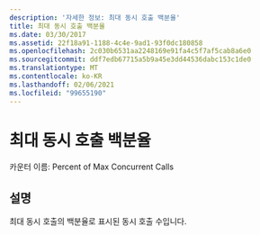 ```yaml
---
description: '자세한 정보: 최대 동시 호출 백분율'
title: 최대 동시 호출 백분율
ms.date: 03/30/2017
ms.assetid: 22f18a91-1188-4c4e-9ad1-93f0dc180858
ms.openlocfilehash: 2c030b6531aa2248169e91fa4c5f7af5cab8a6e0
ms.sourcegitcommit: ddf7edb67715a5b9a45e3dd44536dabc153c1de0
ms.translationtype: MT
ms.contentlocale: ko-KR
ms.lasthandoff: 02/06/2021
ms.locfileid: "99655190"
---
```

# <a name="percent-of-max-concurrent-calls"></a>최대 동시 호출 백분율

카운터 이름: Percent of Max Concurrent Calls  
  
## <a name="description"></a>설명  

 최대 동시 호출의 백분율로 표시된 동시 호출 수입니다.
